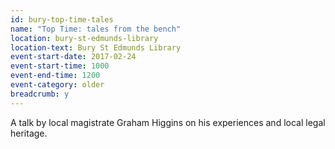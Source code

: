 ```yaml
---
id: bury-top-time-tales
name: "Top Time: tales from the bench"
location: bury-st-edmunds-library
location-text: Bury St Edmunds Library
event-start-date: 2017-02-24
event-start-time: 1000
event-end-time: 1200
event-category: older
breadcrumb: y
---
```


A talk by local magistrate Graham Higgins on his experiences and local legal heritage.
